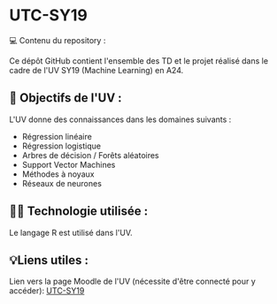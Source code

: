 # UTC-SY19
💻︎ Contenu du repository :

Ce dépôt GitHub contient l'ensemble des TD et le projet réalisé dans le cadre de l'UV SY19 (Machine Learning) en A24.

## 🎯 Objectifs de l'UV :

L'UV donne des connaissances dans les domaines suivants :
* Régression linéaire
* Régression logistique
* Arbres de décision / Forêts aléatoires
* Support Vector Machines
* Méthodes à noyaux
* Réseaux de neurones

## 🧑‍💻 Technologie utilisée :

Le langage R est utilisé dans l'UV.

## 💡Liens utiles :

Lien vers la page Moodle de l'UV (nécessite d'être connecté pour y accéder): [UTC-SY19](https://moodle.utc.fr/course/view.php?id=1718)